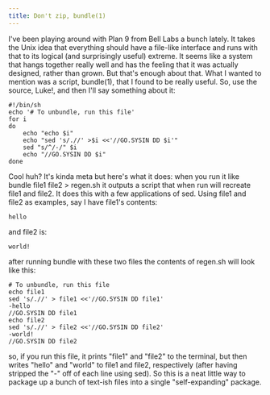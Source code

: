 ```yaml
---
title: Don't zip, bundle(1)
---
```


I've been playing around with Plan 9 from Bell Labs a bunch lately. It takes the Unix idea that everything should have a file-like interface and runs with that to its logical (and surprisingly useful) extreme. It seems like a system that hangs together really well and has the feeling that it was actually designed, rather than grown. But that's enough about that. What I wanted to mention was a script, bundle(1), that I found to be really useful. So, use the source, Luke!, and then I'll say something about it:

    #!/bin/sh
    echo '# To unbundle, run this file'
    for i
    do
        echo "echo $i"
        echo "sed 's/.//' >$i <<'//GO.SYSIN DD $i'"
        sed "s/^/-/" $i
        echo "//GO.SYSIN DD $i"
    done

Cool huh? It's kinda meta but here's what it does: when you run it like bundle file1 file2 > regen.sh it outputs a script that when run will recreate file1 and file2. It does this with a few applications of sed. Using file1 and file2 as examples, say I have file1's contents:

    hello

and file2 is:

    world!

after running bundle with these two files the contents of regen.sh will look like this:

    # To unbundle, run this file
    echo file1
    sed 's/.//' > file1 <<'//GO.SYSIN DD file1'
    -hello
    //GO.SYSIN DD file1
    echo file2
    sed 's/.//' > file2 <<'//GO.SYSIN DD file2'
    -world!
    //GO.SYSIN DD file2

so, if you run this file, it prints "file1" and "file2" to the terminal, but then writes "hello" and "world" to file1 and file2, respectively (after having stripped the "-" off of each line using sed). So this is a neat little way to package up a bunch of text-ish files into a single "self-expanding" package.
